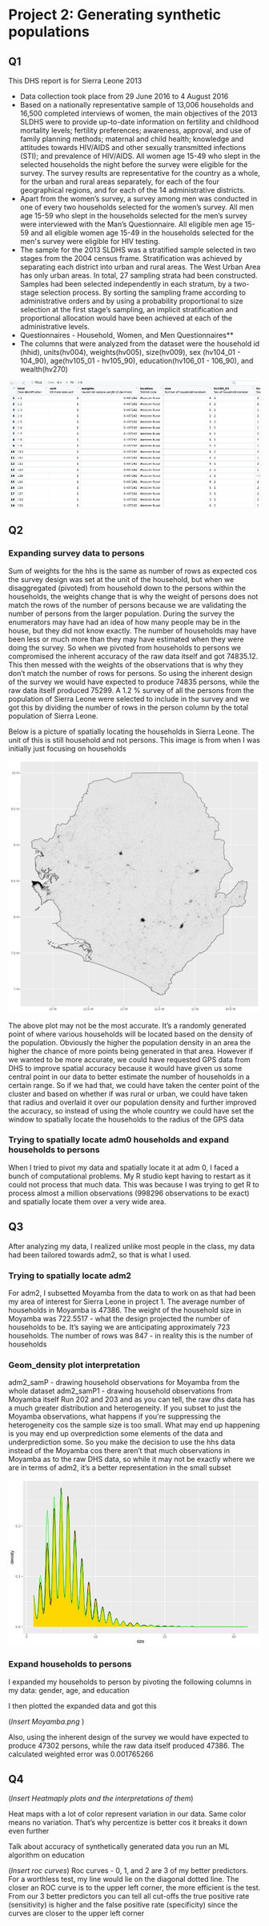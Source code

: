 # Project 2: Generating synthetic populations 

## Q1    
This DHS report is for Sierra Leone 2013
- Data collection took place from 29 June 2016 to 4 August 2016
- Based on a nationally representative sample of 13,006 households and 16,500 completed interviews of women, the main objectives of the 2013 SLDHS were to provide up-to-date information on fertility and childhood mortality levels; fertility preferences; awareness, approval, and use of family planning methods; maternal and child health; knowledge and attitudes towards HIV/AIDS and other sexually transmitted infections (STI); and prevalence of HIV/AIDS. All women age 15-49 who slept in the selected households the night before the survey were eligible for the survey. The survey results are representative for the country as a whole, for the urban and rural areas separately, for each of the four geographical regions, and for each of the 14 administrative districts.
- Apart from the women’s survey, a survey among men was conducted in one of every two households selected for the women’s survey. All men age 15-59 who slept in the households selected for the men’s survey were interviewed with the Man’s Questionnaire. All eligible men age 15-59 and all eligible women age 15-49 in the households selected for the men's survey were eligible for HIV testing.
- The sample for the 2013 SLDHS was a stratified sample selected in two stages from the 2004 census frame. Stratification was achieved by separating each district into urban and rural areas. The West Urban Area has only urban areas. In total, 27 sampling strata had been constructed. Samples had been selected independently in each stratum, by a two-stage selection process. By sorting the sampling frame according to administrative orders and by using a probability proportional to size selection at the first stage’s sampling, an implicit stratification and proportional allocation would have been achieved at each of the administrative levels.
- Questionnaires - Household, Women, and Men Questionnaires**
- The columns that were analyzed from the dataset were the household id (hhid), units(hv004), weights(hv005), size(hv009), sex (hv104_01 - 104_90), age(hv105_01 - hv105_90), education(hv106_01 - 106_90), and wealth(hv270)

![dataset](cbind.png)

## Q2

### Expanding survey data to persons
Sum of weights for the hhs is the same as number of rows as expected cos the survey design was set at the unit of the household, but when we disaggregated (pivoted) from household down to the persons within the households, the weights change that is why the weight of persons does not match the rows of the number of persons because we are validating the number of persons from the larger population. During the survey the enumerators may have had an idea of how many people may be in the house, but they did not know exactly. The number of households may have been less or much more than they may have estimated when they were doing the survey. So when we pivoted from households to persons we compromised the inherent accuracy of the raw data itself and got 74835.12. This then messed with the weights of the observations that is why they don’t match the number of rows for persons. So using the inherent design of the survey we would have expected to produce 74835 persons, while the raw data itself produced 75299. A 1.2 % survey of all the persons from the population of Sierra Leone were selected to include in the survey and we got this by dividing the number of rows in the person column by the total population of Sierra Leone.

Below is a picture of spatially locating the households in Sierra Leone. The unit of this is still household and not persons. This image is from when I was initially just focusing on households

![not_pivoted_pop_spread](sle.png)

The above plot may not be the most accurate. It’s a randomly generated point of where various households will be located based on the density of the population. Obviously the higher the population density in an area the higher the chance of more points being generated in that area. However if we wanted to be more accurate, we could have requested GPS data from DHS to improve spatial accuracy because it would have given us some central point in our data to better estimate the number of households in a certain range. So if we had that, we could have taken the center point of the cluster and based on whether if was rural or urban, we could have taken that radius and overlaid it over our population density and further improved the accuracy, so instead of using the whole country we could have set the window to spatially locate the households to the radius of the GPS data

### Trying to spatially locate adm0 households and expand households to persons

When I tried to pivot my data and spatially locate it at adm 0, I faced a bunch of computational problems. My R studio kept having to restart as it could not process that much data. This was because I was trying to get R to process almost a million observations (998296 observations to be exact) and spatially locate them over a very wide area.

## Q3

After analyzing my data, I realized unlike most people in the class, my data had been tailored towards adm2, so that is what I used.

### Trying to spatially locate adm2
For adm2, I subsetted Moyamba from the data to work on as that had been my area of interest for Sierra Leone in project 1. The average number of households in Moyamba is 47386. The weight of the household size in Moyamba was 722.5517 - what the design projected the number of households to be. It’s saying we are anticipating approximately 723 households. The number of rows was 847 - in reality this is the number of households

### Geom_density plot interpretation

adm2_samP - drawing household observations for Moyamba from the whole dataset
adm2_samP1 - drawing household observations from Moyamba itself
Run 202 and 203 and as you can tell, the raw dhs data has a much greater distribution and heterogeneity. If you subset to just the Moyamba observations, what happens if you're suppressing the heterogeneity cos the sample size is too small. What may end up happening is you may end up overprediction some elements of the data and underprediction some. So you make the decision to use the hhs data instead of the Moyamba cos there aren’t that much observations in Moyamba as to the raw DHS data, so while it may not be exactly where we are in terms of adm2, it’s a better representation in the small subset

![density_plot](geom_density.png)

### Expand households to persons
I expanded my households to person by pivoting the following columns in my data: gender, age, and education

I then plotted the expanded data and got this

(*Insert Moyamba.png* )

Also, using the inherent design of the survey we would have expected to produce 47302 persons, while the raw data itself produced 47386. The calculated weighted error was 0.001765266

## Q4

(*Insert Heatmaply plots and the interpretations of them*)

Heat maps with a lot of color represent variation in our data. Same color means no variation. That’s why percentize is better cos it breaks it down even further

Talk about accuracy of synthetically generated data you run an ML algorithm on education

(*Insert roc curves*)
Roc curves - 0, 1, and 2 are 3 of my better predictors. For a worthless test, my line would lie on the diagonal dotted line. The closer an ROC curve is to the upper left corner, the more efficient is the test. From our 3 better predictors you can tell all cut-offs the true positive rate (sensitivity)  is higher and the false positive rate (specificity) since the curves are closer to the upper left corner
